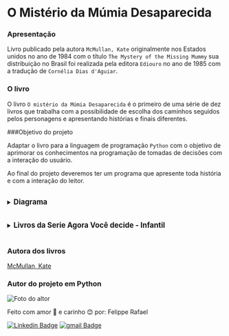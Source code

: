 # O Mistério da Múmia Desaparecida

### Apresentação
Livro publicado pela autora `McMullan, Kate` originalmente nos Estados unidos 
no ano de 1984 com o título `The Mystery of the Missing Mummy` sua distribuição
no Brasil foi realizada pela editora `Ediouro` no ano de 1985 com a tradução de
`Cornélia Dias d'Aguiar`.

### O livro

O livro `O mistério da Múmia Desaparecida` é o primeiro de uma série de dez 
livros que trabalha com a possibilidade de escolha dos caminhos seguidos pelos
personagens e apresentando histórias e finais diferentes.


###Objetivo do projeto

Adaptar o livro para a linguagem de programação `Python` com o objetivo de
aprimorar os conhecimentos na programação de tomadas de decisões com a 
interação do usuário.

Ao final do projeto deveremos ter um programa que apresente toda história e com 
a interação do leitor.
<br>
<br>
<details>
    <summary>
        <big>
            <strong>
                Diagrama
            </strong>
        </big>
    </summary>

O diagrama a seguir apresenta a estrutura das páginas do livro.

Significado das cores:

<font color=green> Verde: </font>
Páginas que são desenvolvidas sem a interação com o usuário. 
<br>
<font color=yellow> Amarelo: </font> Páginas onde haverá a interação com o 
    usuário.
<br>
<font color=red> Vermelho: </font> Páginas de final de história.

<br>

![diagrama](https://user-images.githubusercontent.com/98472557/152702065-f7a24de8-f989-42ad-b48f-49bc3ee7880e.jpg)

</details>
<br>
<br>
<details>
    <summary>
        <big>
            <strong>
                Livros da Serie Agora Você decide - Infantil
            </strong>
        </big>
    </summary>

>1. O mistério da múmia desaparecida
>2. O mistério do diamante Dandi
>3. O mistério do pião magico
>4. Aventura na selva
>5. Aventura com dinossauros
>6. O segredo do 13
>7. Mir, o robo rebelde
>8. O Bando do Cachorro Quente
>9. A fantástica viagem da espaçonave Astra
>10. Murf o monstro
   
</details>
<br>

### Autora dos livros

[McMullan, Kate](https://twitter.com/katemcmullan1)

### Autor do projeto em Python

![Foto do altor](https://user-images.githubusercontent.com/98472557/151680533-d07e7b10-5c68-4db6-8e59-c4641d6936a5.jpg)

Feito com amor 💝 e carinho 😊 por: Felippe Rafael

[![Linkedin Badge](https://img.shields.io/badge/-Felippe-blue?style=flat-square&logo=Linkedin&logoColor=white&link=https://www.linkedin.com/in/felippe-rafael/)]( https://www.linkedin.com/in/felippe-rafael/)
[![gmail Badge](https://img.shields.io/badge/-frafaelrls@gmail.com-c14438?style=flat-square&logo=Gmail&logoColor=white&link=mailto:frafaelrls@gmail.com)](mailto:frafealrls@gmail.com)